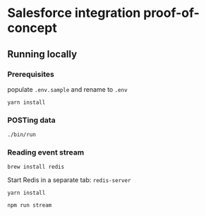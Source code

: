 Salesforce integration proof-of-concept
==========
## Running locally
### Prerequisites
populate `.env.sample` and rename to `.env`

`yarn install`

### POSTing data
`./bin/run`
### Reading event stream
`brew install redis`

Start Redis in a separate tab:
`redis-server`

`yarn install`

`npm run stream`
